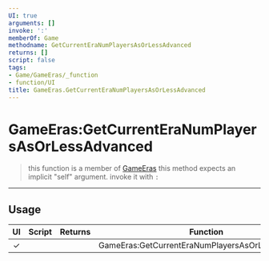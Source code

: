```yaml
---
UI: true
arguments: []
invoke: ':'
memberOf: Game
methodname: GetCurrentEraNumPlayersAsOrLessAdvanced
returns: []
script: false
tags:
- Game/GameEras/_function
- function/UI
title: GameEras.GetCurrentEraNumPlayersAsOrLessAdvanced
---
```

# GameEras:GetCurrentEraNumPlayersAsOrLessAdvanced
> this function is a member of [GameEras](civ-6/lua/GameEras.md)
> this method expects an implicit "self" argument. invoke it with `:`
-----
## Usage
|  UI | Script | Returns | Function | Arguments |
|:---:|:------:|-------:|:--------:|:---------|
|✓| ||GameEras:GetCurrentEraNumPlayersAsOrLessAdvanced||
